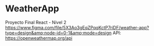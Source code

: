 # WeatherApp
Proyecto Final React - Nivel 2 https://www.figma.com/file/5X3Ao3gEqZPqqKctP7riDF/weather-app?type=design&amp;node-id=0-1&amp;mode=design   API: https://openweathermap.org/api
